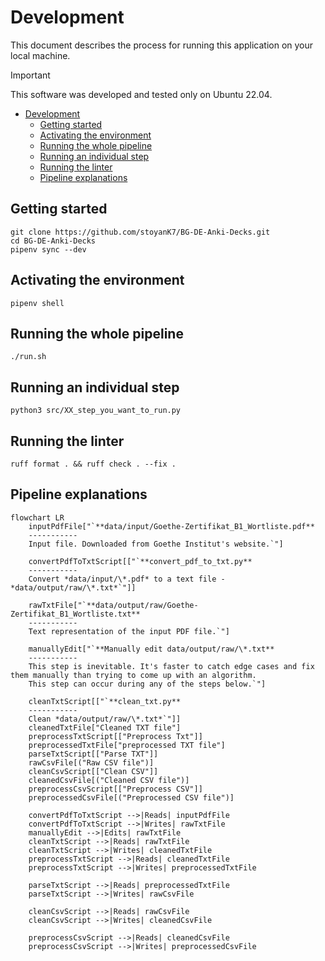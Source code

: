 # Development

This document describes the process for running this application on your local machine.

> [!IMPORTANT]
> This software was developed and tested only on Ubuntu 22.04.

<!-- TOC -->
* [Development](#development)
  * [Getting started](#getting-started)
  * [Activating the environment](#activating-the-environment)
  * [Running the whole pipeline](#running-the-whole-pipeline)
  * [Running an individual step](#running-an-individual-step)
  * [Running the linter](#running-the-linter)
  * [Pipeline explanations](#pipeline-explanations)
<!-- TOC -->

## Getting started

```shell
git clone https://github.com/stoyanK7/BG-DE-Anki-Decks.git
cd BG-DE-Anki-Decks
pipenv sync --dev
```

## Activating the environment

```shell
pipenv shell
```

## Running the whole pipeline

```shell
./run.sh
```

## Running an individual step

```shell
python3 src/XX_step_you_want_to_run.py
```

## Running the linter

```shell
ruff format . && ruff check . --fix .
```

## Pipeline explanations

```mermaid
flowchart LR
    inputPdfFile["`**data/input/Goethe-Zertifikat_B1_Wortliste.pdf**
    -----------
    Input file. Downloaded from Goethe Institut's website.`"]
    
    convertPdfToTxtScript[["`**convert_pdf_to_txt.py**
    -----------
    Convert *data/input/\*.pdf* to a text file - *data/output/raw/\*.txt*`"]]
    
    rawTxtFile["`**data/output/raw/Goethe-Zertifikat_B1_Wortliste.txt**
    -----------
    Text representation of the input PDF file.`"]
    
    manuallyEdit["`**Manually edit data/output/raw/\*.txt**
    -----------
    This step is inevitable. It's faster to catch edge cases and fix them manually than trying to come up with an algorithm.
    This step can occur during any of the steps below.`"]

    cleanTxtScript[["`**clean_txt.py**
    -----------
    Clean *data/output/raw/\*.txt*`"]]
    cleanedTxtFile["Cleaned TXT file"]
    preprocessTxtScript[["Preprocess Txt"]]
    preprocessedTxtFile["preprocessed TXT file"]
    parseTxtScript[["Parse TXT"]]
    rawCsvFile[("Raw CSV file")]
    cleanCsvScript[["Clean CSV"]]
    cleanedCsvFile[("Cleaned CSV file")]
    preprocessCsvScript[["Preprocess CSV"]]
    preprocessedCsvFile[("Preprocessed CSV file")]

    convertPdfToTxtScript -->|Reads| inputPdfFile
    convertPdfToTxtScript -->|Writes| rawTxtFile
    manuallyEdit -->|Edits| rawTxtFile
    cleanTxtScript -->|Reads| rawTxtFile
    cleanTxtScript -->|Writes| cleanedTxtFile
    preprocessTxtScript -->|Reads| cleanedTxtFile
    preprocessTxtScript -->|Writes| preprocessedTxtFile
    
    parseTxtScript -->|Reads| preprocessedTxtFile
    parseTxtScript -->|Writes| rawCsvFile
    
    cleanCsvScript -->|Reads| rawCsvFile
    cleanCsvScript -->|Writes| cleanedCsvFile
    
    preprocessCsvScript -->|Reads| cleanedCsvFile
    preprocessCsvScript -->|Writes| preprocessedCsvFile
    
```
